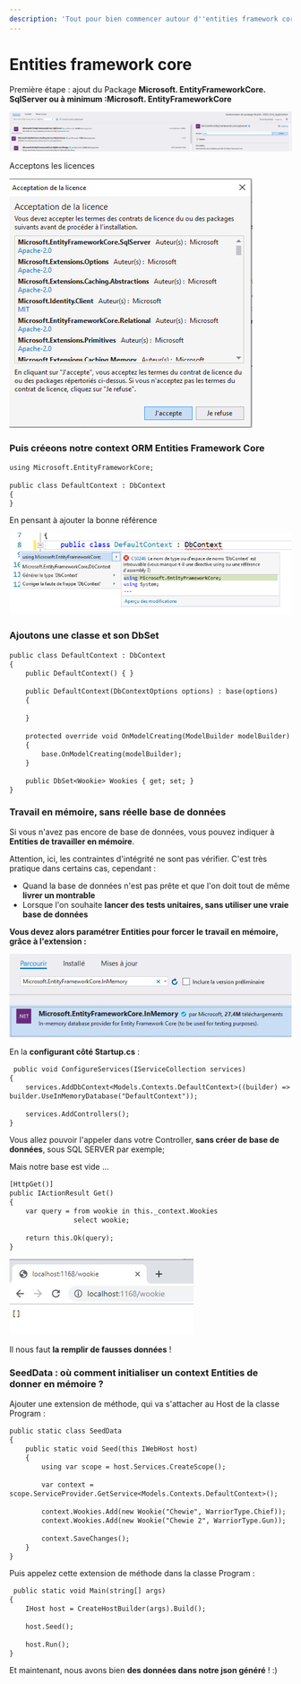 ```yaml
---
description: 'Tout pour bien commencer autour d''entities framework core, avec dotnet core'
---
```


# Entities framework core

Première étape : ajout du Package **Microsoft. EntityFrameworkCore. SqlServer ou à minimum :Microsoft. EntityFrameworkCore**

![](../../.gitbook/assets/image%20%285%29.png)

Acceptons les licences

![](../../.gitbook/assets/image%20%284%29.png)

### Puis créeons notre context ORM Entities Framework Core

```text
using Microsoft.EntityFrameworkCore;

public class DefaultContext : DbContext
{
}
```

En pensant à ajouter la bonne référence

![](../../.gitbook/assets/image%20%2821%29.png)



### Ajoutons une classe et son DbSet

```text
public class DefaultContext : DbContext
{
    public DefaultContext() { }

    public DefaultContext(DbContextOptions options) : base(options)
    {
        
    }

    protected override void OnModelCreating(ModelBuilder modelBuilder)
    {
        base.OnModelCreating(modelBuilder);
    }

    public DbSet<Wookie> Wookies { get; set; }
}
```

### Travail en mémoire, sans réelle base de données

Si vous n'avez pas encore de base de données, vous pouvez indiquer à **Entities de travailler en mémoire**.

Attention, ici, les contraintes d'intégrité ne sont pas vérifier. C'est très pratique dans certains cas, cependant :

* Quand la base de données n'est pas prête et que l'on doit tout de même **livrer un montrable**
* Lorsque l'on souhaite **lancer des tests unitaires, sans utiliser une vraie base de données**

**Vous devez alors paramétrer Entities pour forcer le travail en mémoire, grâce à l'extension :** 

![](../../.gitbook/assets/image%20%2819%29.png)



En la **configurant côté Startup.cs** : 

```text
 public void ConfigureServices(IServiceCollection services)
{
    services.AddDbContext<Models.Contexts.DefaultContext>((builder) => builder.UseInMemoryDatabase("DefaultContext"));
    
    services.AddControllers();
}
```

Vous allez pouvoir l'appeler dans votre Controller, **sans créer de base de données**, sous SQL SERVER par exemple;

Mais notre base est vide ...

```text
[HttpGet()]
public IActionResult Get()
{
    var query = from wookie in this._context.Wookies
                select wookie;

    return this.Ok(query);
}
```

![](../../.gitbook/assets/image%20%286%29.png)

Il nous faut **la remplir de fausses données** !



### SeedData : où comment initialiser un context Entities de donner en mémoire ?

Ajouter une extension de méthode, qui va s'attacher au Host de la classe Program : 

```text
public static class SeedData
{
    public static void Seed(this IWebHost host)
    {
        using var scope = host.Services.CreateScope();

        var context = scope.ServiceProvider.GetService<Models.Contexts.DefaultContext>();

        context.Wookies.Add(new Wookie("Chewie", WarriorType.Chief));
        context.Wookies.Add(new Wookie("Chewie 2", WarriorType.Gun));

        context.SaveChanges();
    }
}
```

Puis appelez cette extension de méthode dans la classe Program : 

```text
 public static void Main(string[] args)
{
    IHost host = CreateHostBuilder(args).Build();

    host.Seed();

    host.Run();
}
```

Et maintenant, nous avons bien **des données dans notre json généré** ! :\)




